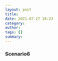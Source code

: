 ```yaml
---
layout: post
title: 
date: 2021-07-27 10:23
category: 
author: 
tags: []
summary: 
---
```


### Scenario6